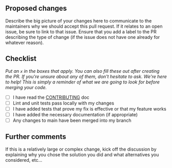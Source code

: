 ## Proposed changes

Describe the big picture of your changes here to communicate to the maintainers why we should accept this pull request. If it relates to an open issue, be sure to link to that issue. Ensure that you add a label to the PR describing the type of change (if the issue does not have one already for whatever reason).

## Checklist

_Put an `x` in the boxes that apply. You can also fill these out after creating the PR. If you're unsure about any of them, don't hesitate to ask. We're here to help! This is simply a reminder of what we are going to look for before merging your code._

- [ ] I have read the [CONTRIBUTING](../docs/CONTRIBUTING.md) doc
- [ ] Lint and unit tests pass locally with my changes
- [ ] I have added tests that prove my fix is effective or that my feature works
- [ ] I have added the necessary documentation (if appropriate)
- [ ] Any changes to main have been merged into my branch

## Further comments

If this is a relatively large or complex change, kick off the discussion by explaining why you chose the solution you did and what alternatives you considered, etc...
